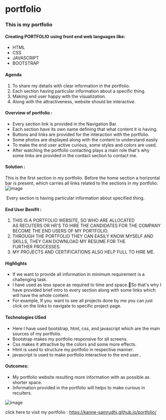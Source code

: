 # portfolio

### This is my portfolio 

#### Creating PORTFOLIO using front end web languages like:
* HTML
* CSS
* JAVASCRIPT
* BOOTSTRAP


#### Agenda

1. To share my details with clear information in the portfolio.
2. Each section having particular information about a specific thing.
3. Making end user happy with the visualization.
4. Along with the attractiveness, website should be interactive.


#### Overview of portfolio :

* Every section link is provided in the Navigation Bar.
* Each section have its own name defining that what content it is having.
* Buttons and links are provided for the interaction with the portfolio.
* Some photos are displayed along with the content to understand easily
* To make the end user active curious, some styles and colors are used.
* After watching the portfolio contacting plays a main role that's why some links are provided in the contact section to contact me.



#### Solution :


This is the first section in my portfolio.
Before the home section a horizontal bar is present, which carries all links related to the sections in my portfolio.
![image](https://github.com/Kanne-Samrudhi/portfolio/assets/134263151/10b72a27-1f36-4de9-bc6a-f24d78afd34a)

 Every section is having particular information about specified thing.



#### End User Benifit :


1. THIS IS A PORTFOLIO WEBSITE, SO WHO ARE ALLOCATED AS RECUTERS OR HR'S TO HIRE THE CANDIDATES FOR THE COMPANY BECOME THE END USERS OF MY PORTFOLIO.
2. THROUGH THE PORTFOLIO THEY CAN EASILY KNOW MYSELF AND SKILLS, THEY CAN DOWNLOAD MY RESUME FOR THE FURTHER PROCESSES.
3. MY PROJECTS AND CERTIFICATIONS ALSO HELP FULL TO HIRE ME.




#### Highlights
 


* If we want to provide all information in minimum requirement is a challenging task. 
* I have used as less space as required to time and space.So that's why I have provided brief intro to every section along with some links which will have the whole content.
* For example, If you  want to see all projects done by me you can just click on the links to navigate to specific project page.





#### Technologies USed


*  Here I have used bootstrap, html, css, and javascript which are the main sources of my portfolio.
* Bootstrap makes my portfolio responsive for all screens.
* Css makes it attractive by the colors and some more effects.
* Html is used to structure my portfolio in respective manner.
* javascript is used to make portfolio interactive to the end user..



#### Outcomes:

* My portfolio website resulting more information with as possible as shorter space. 
* Information provided in the portfolio will helps to make curious in recuiters.

![image](https://github.com/Kanne-Samrudhi/portfolio/assets/134263151/1ccd51ee-c2b3-4a90-b80b-313a1724d71c)





























click here to visit my portfolio : https://kanne-samrudhi.github.io/portfolio/

